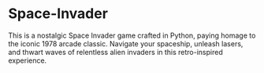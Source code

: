 # Space-Invader
This is a nostalgic Space Invader game crafted in Python, paying homage to the iconic 1978 arcade classic. Navigate your spaceship, unleash lasers, and thwart waves of relentless alien invaders in this retro-inspired experience.

